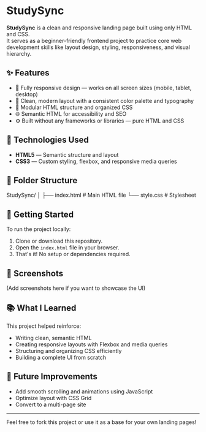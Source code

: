 # StudySync

**StudySync** is a clean and responsive landing page built using only HTML and CSS.  
It serves as a beginner-friendly frontend project to practice core web development skills like layout design, styling, responsiveness, and visual hierarchy.

## ✨ Features

- 📱 Fully responsive design — works on all screen sizes (mobile, tablet, desktop)
- 🎨 Clean, modern layout with a consistent color palette and typography
- 🧩 Modular HTML structure and organized CSS
- 🌐 Semantic HTML for accessibility and SEO
- ⚙️ Built without any frameworks or libraries — pure HTML and CSS

## 🔧 Technologies Used

- **HTML5** — Semantic structure and layout
- **CSS3** — Custom styling, flexbox, and responsive media queries

## 📁 Folder Structure
StudySync/
│
├── index.html # Main HTML file
└── style.css # Stylesheet


## 🚀 Getting Started

To run the project locally:

1. Clone or download this repository.
2. Open the `index.html` file in your browser.
3. That's it! No setup or dependencies required.

## 📸 Screenshots

(Add screenshots here if you want to showcase the UI)

## 📚 What I Learned

This project helped reinforce:

- Writing clean, semantic HTML
- Creating responsive layouts with Flexbox and media queries
- Structuring and organizing CSS efficiently
- Building a complete UI from scratch

## 📌 Future Improvements

- Add smooth scrolling and animations using JavaScript
- Optimize layout with CSS Grid
- Convert to a multi-page site

---

Feel free to fork this project or use it as a base for your own landing pages!
